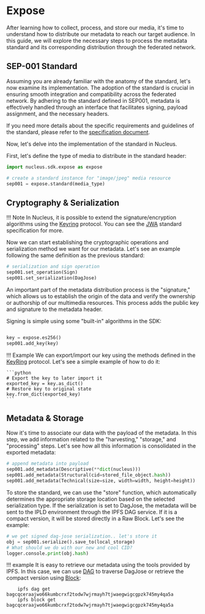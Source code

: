 # Expose

After learning how to collect, process, and store our media, it's time to understand how to distribute our metadata to reach our target audience. In this guide, we will explore the necessary steps to process the metadata standard and its corresponding distribution through the federated network.

## SEP-001 Standard

Assuming you are already familiar with the anatomy of the standard, let's now examine its implementation. The adoption of the standard is crucial in ensuring smooth integration and compatibility across the federated network. By adhering to the standard defined in SEP001, metadata is effectively handled through an interface that facilitates signing, payload assignment, and the necessary headers.

If you need more details about the specific requirements and guidelines of the standard, please refer to the [specification document](https://github.com/SynapseMedia/sep/blob/main/SEP/SEP-001.md).

Now, let's delve into the implementation of the standard in Nucleus.

First, let's define the type of media to distribute in the standard header:

```python
import nucleus.sdk.expose as expose

# create a standard instance for "image/jpeg" media resource
sep001 = expose.standard(media_type)  
```

## Cryptography & Serialization

!!! Note
    In Nucleus, it is possible to extend the signature/encryption algorithms using the [Keyring](../reference/expose/types.md) protocol. You can see the [JWA](https://datatracker.ietf.org/doc/html/rfc7518) standard specification for more.

Now we can start establishing the cryptographic operations and serialization method we want for our metadata. Let's see an example following the same definition as the previous standard:

``` python
# serialization and sign operation
sep001.set_operation(Sign)
sep001.set_serialization(DagJose)
```

An important part of the metadata distribution process is the "signature," which allows us to establish the origin of the data and verify the ownership or authorship of our multimedia resources. This process adds the public key and signature to the metadata header.

Signing is simple using some "built-in" algorithms in the SDK:

```python

key = expose.es256()
sep001.add_key(key)

```

!!! Example
    We can export/import our key using the methods defined in the [KeyRing](../reference/expose/types.md) protocol. Let's see a simple example of how to do it:

    ```python
    # Export the key to later import it
    exported_key = key.as_dict()
    # Restore key to original state
    key.from_dict(exported_key)
    ```

## Metadata & Storage

Now it's time to associate our data with the payload of the metadata. In this step, we add information related to the "harvesting," "storage," and "processing" steps. Let's see how all this information is consolidated in the exported metadata:

```python
# append metadata into payload
sep001.add_metadata(Descriptive(**dict(nucleus)))
sep001.add_metadata(Structural(cid=stored_file_object.hash))
sep001.add_metadata(Technical(size=size, width=width, height=height))
```

To store the standard, we can use the "store" function, which automatically determines the appropriate storage location based on the selected serialization type. If the serialization is set to DagJose, the metadata will be sent to the IPLD environment through the IPFS DAG service. If it is a compact version, it will be stored directly in a Raw Block. Let's see the example:

```python
# we get signed dag-jose serialization.. let's store it
obj = sep001.serialize().save_to(local_storage)
# What should we do with our new and cool CID?
logger.console.print(obj.hash)
```

!!! example
    It is easy to retrieve our metadata using the tools provided by IPFS. In this case, we can use [DAG](https://docs.ipfs.tech/reference/kubo/cli/#ipfs-dag-get) to traverse DagJose or retrieve the compact version using [Block](https://docs.ipfs.tech/reference/kubo/cli/#ipfs-block-get):

        ipfs dag get bagcqceraajwo66kumbcrxf2todw7wjrmayh7tjwaegwigcgpzk745my4qa5a
        ipfs block get bagcqceraajwo66kumbcrxf2todw7wjrmayh7tjwaegwigcgpzk745my4qa5a
